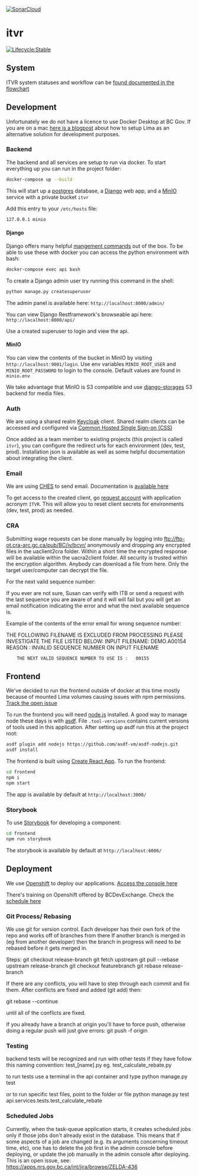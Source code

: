 [![SonarCloud](https://sonarcloud.io/images/project_badges/sonarcloud-white.svg)](https://sonarcloud.io/summary/new_code?id=bcgov_itvr)

# itvr
[![Lifecycle:Stable](https://img.shields.io/badge/Lifecycle-Stable-97ca00)](https://goelectricbc.gov.bc.ca/)

## System

ITVR system statuses and workflow can be [found documented in the flowchart](https://preview.uxpin.com/7f6104a26108508bb185e1b602677a5f91f49724#/pages/148655810/simulate/no-panels?mode=mf)

## Development

Unfortunately we do not have a licence to use Docker Desktop at BC Gov. If you are on a mac [here is a blogpost](https://naomiaro.hashnode.dev/replacing-docker-desktop-with-lima-on-mac-os) about how to setup Lima as an alternative solution for development purposes.

### Backend

The backend and all services are setup to run via docker. To start everything up you can run in the project folder:

```sh
docker-compose up --build
```

This will start up a [postgres](https://www.postgresql.org/) database, a [Django](https://www.djangoproject.com/) web app, and a [MinIO](https://docs.min.io/docs/minio-quickstart-guide.html) service with a private bucket `itvr`

Add this entry to your `/etc/hosts` file:

```sh
127.0.0.1 minio
```

#### Django

Django offers many helpful [mangement commands](https://docs.djangoproject.com/en/4.0/ref/django-admin/) out of the box. To be able to use these with docker you can access the python environment with bash:

```sh
docker-compose exec api bash
```

To create a Django admin user try running this command in the shell:

```sh
python manage.py createsuperuser
```

The admin panel is available here: `http://localhost:8000/admin/`

You can view Django Restframework's browseable api here: `http://localhost:8000/api/`

Use a created superuser to login and view the api.

#### MinIO

You can view the contents of the bucket in MinIO by visiting `http://localhost:9001/login`. Use env variables `MINIO_ROOT_USER` and `MINIO_ROOT_PASSWORD` to login to the console. Default values are found in `minio.env`

We take advantage that MinIO is S3 compatible and use [django-storages](https://django-storages.readthedocs.io/en/latest/backends/amazon-S3.html) S3 backend for media files.

### Auth

We are using a shared realm [Keycloak](https://www.keycloak.org/) client. Shared realm clients can be accessed and configured via [Common Hosted Single Sign-on (CSS)](https://bcgov.github.io/sso-requests)

Once added as a team member to existing projects (this project is called `itvr`), you can configure the redirect urls for each environment (dev, test, prod). Installation json is available as well as some helpful documentation about integrating the client.

### Email

We are using [CHES](https://digital.gov.bc.ca/common-components/common-hosted-email-service) to send email. Documentation is [available here](https://getok.nrs.gov.bc.ca/app/documentation)

To get access to the created client, go [request account](https://getok.nrs.gov.bc.ca/app/requestAccount) with application acronym `ITVR`. This will allow you to reset client secrets for environments (dev, test, prod) as needed.

### CRA

Submitting wage requests can be done manually by logging into
ftp://ftp-ot.cra-arc.gc.ca/pub/BC/iv/bcvr/ anonymously and dropping any encrypted files in the uaclient2cra folder. Within a short time the encrypted response will be available within the uacra2client folder. All security is trusted within the encryption algorithm. Anybody can download a file from here. Only the target user/computer can decrypt the file.

For the next valid sequence number:

If you ever are not sure, Susan can verify with ITB or send a request with the last sequence you are aware of and it will will fail but you will get an email notification indicating the error and what the next available sequence is.

Example of the contents of the error email for wrong sequence number:

THE FOLLOWING FILENAME IS EXCLUDED FROM PROCESSING PLEASE INVESTIGATE THE FILE LISTED BELOW:
INPUT FILENAME: DEMO.A00154
REASON : INVALID SEQUENCE NUMBER ON INPUT FILENAME

        THE NEXT VALID SEQUENCE NUMBER TO USE IS :   00155

## Frontend

We've decided to run the frontend outside of docker at this time mostly because of mounted Lima volumes causing issues with npm permissions. [Track the open issue](https://github.com/lima-vm/lima/issues/693)

To run the frontend you will need [node.js](https://nodejs.org/en/) installed. A good way to manage node these days is with [asdf](https://asdf-vm.com/guide/getting-started.html#_1-install-dependencies). File `.tool-versions` contains current versions of tools used in this application. After setting up asdf run this at the project root:

```sh
asdf plugin add nodejs https://github.com/asdf-vm/asdf-nodejs.git
asdf install
```

The frontend is built using [Create React App](https://create-react-app.dev/). To run the frontend:

```sh
cd frontend
npm i
npm start
```

The app is available by default at `http://localhost:3000/`

### Storybook

To use [Storybook](https://storybook.js.org/) for developing a component:

```sh
cd frontend
npm run storybook
```

The storybook is available by default at `http://localhost:6006/`

## Deployment

We use [Openshift](https://www.redhat.com/en/technologies/cloud-computing/openshift) to deploy our applications. [Access the console here](https://console.apps.silver.devops.gov.bc.ca/k8s/cluster/projects)

There's training on Openshift offered by BCDevExchange. Check the [schedule here](https://bcdevexchange.org/learning)

### Git Process/ Rebasing

We use git for version control.
Each developer has their own fork of the repo and works off of branches from there
If another branch is merged in (eg from another developer) then the branch in progress will need
to be rebased before it gets merged in.

Steps:
git checkout release-branch
git fetch upstream
git pull --rebase upstream release-branch
git checkout featurebranch
git rebase release-branch

If there are any conflicts, you will have to step through each commit and fix them. After
conflicts are fixed and added (git add) then:

git rebase --continue

until all of the conflicts are fixed.

If you already have a branch at origin you'll have to force push, otherwise doing a
regular push will just give errors:
git push -f origin <feature-branch>

### Testing

backend tests will be recognized and run with other tests if they have follow this naming convention:
test\_[name].py
eg. test_calculate_rebate.py

to run tests use a terminal in the api container and type
python manage.py test

or to run specific test files, point to the folder or file
python manage.py test api.services.tests.test_calculate_rebate

### Scheduled Jobs

Currently, when the task-queue application starts, it creates scheduled jobs only if those jobs don't already exist in the database. This means that if some aspects of a job are changed (e.g. its arguments concerning timeout time, etc), one has to delete the job first in the admin console before deploying, or update the job manually in the admin console after deploying. This is an open issue, see: https://apps.nrs.gov.bc.ca/int/jira/browse/ZELDA-436
